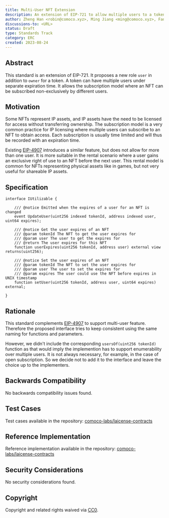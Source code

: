 ```yaml
---
title: Multi-User NFT Extension
description: An extension of EIP-721 to allow multiple users to a token with restricted permissions.
author: Zheng Han <robin@comoco.xyz>, Ming Jiang <ming@comoco.xyz>, Fan Yang <jack@comoco.xyz>
discussions-to: <URL>
status: Draft
type: Standards Track
category: ERC
created: 2023-08-24
---
```


## Abstract

This standard is an extension of EIP-721. It proposes a new role `user` in addition to `owner` for a token. A token can have multiple users under separate expiration time. It allows the subscription model where an NFT can be subscribed non-exclusively by different users.

## Motivation

Some NFTs represent IP assets, and IP assets have the need to be licensed for access without transferring ownership. The subscription model is a very common practice for IP licensing where multiple users can subscribe to an NFT to obtain access. Each subscription is usually time limited and will thus be recorded with an expiration time.

Existing [EIP-4907](https://eips.ethereum.org/EIPS/eip-4907) introduces a similar feature, but does not allow for more than one user. It is more suitable in the rental scenario where a user gains an exclusive right of use to an NFT before the next user. This rental model is common for NFTs representing physical assets like in games, but not very useful for shareable IP assets.

## Specification

```solidity
interface IUtilizable {

    /// @notice Emitted when the expires of a user for an NFT is changed
    event UpdateUser(uint256 indexed tokenId, address indexed user, uint64 expires);

    /// @notice Get the user expires of an NFT
    /// @param tokenId The NFT to get the user expires for
    /// @param user The user to get the expires for
    /// @return The user expires for this NFT
    function userExpires(uint256 tokenId, address user) external view returns(uint256);

    /// @notice Set the user expires of an NFT
    /// @param tokenId The NFT to set the user expires for
    /// @param user The user to set the expires for
    /// @param expires The user could use the NFT before expires in UNIX timestamp
    function setUser(uint256 tokenId, address user, uint64 expires) external;

}
```

## Rationale

This standard complements [EIP-4907](https://eips.ethereum.org/EIPS/eip-4907) to support multi-user feature. Therefore the proposed interface tries to keep consistent using the same naming for functions and parameters.

However, we didn't include the corresponding `usersOf(uint256 tokenId)` function as that would imply the implemention has to support enumerability over multiple users. It is not always necessary, for example, in the case of open subscription. So we decide not to add it to the interface and leave the choice up to the implementers.

## Backwards Compatibility

No backwards compatibility issues found.

## Test Cases

Test cases available in the repository: [comoco-labs/laicense-contracts](https://github.com/comoco-labs/laicense-contracts)

## Reference Implementation

Reference implementation available in the repository: [comoco-labs/laicense-contracts](https://github.com/comoco-labs/laicense-contracts)

## Security Considerations

No security considerations found.

## Copyright

Copyright and related rights waived via [CC0](https://github.com/ethereum/EIPs/blob/master/LICENSE.md).
